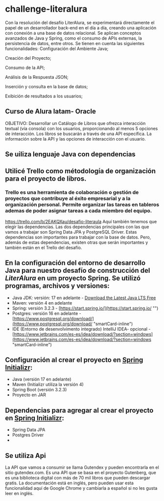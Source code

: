 # challenge-literalura
Con la resolución del desafío LiterAlura, se experimentará directamente el papel de un desarrollador back-end en el día a día, creando una aplicación con conexión a una base de datos relacional. Se aplican conceptos avanzados de Java y Spring, como el consumo de APIs externas, la persistencia de datos, entre otros. Se tienen en cuenta las siguientes funcionalidades:
Configuración del Ambiente Java;

Creación del Proyecto;

Consumo de la API;

Análisis de la Respuesta JSON;

Inserción y consulta en la base de datos;

Exibición de resultados a los usuarios;
## Curso de Alura latam- Oracle
OBJETIVO: Desarrollar un Catálogo de Libros que ofrezca interacción textual (vía consola) con los usuarios, proporcionando al menos 5 opciones de interacción. Los libros se buscarán a través de una API específica. La información sobre la API y las opciones de interacción con el usuario.
## Se uiliza lenguaje Java con dependencias

## Utilicé Trello como métodología de organización para el proyecto de libros.
### Trello es una herramienta de colaboración o gestión de proyectos que contribuye al éxito empresarial y a la organización personal. Permite organizar las tareas en tableros ademas de poder asignar tareas a cada miembro del equipo.
https://trello.com/b/2EAKQXau/desafio-literaula
Aquí también tenemos que elegir las dependencias. Las dos dependencias principales con las que vamos a trabajar son Spring Data JPA y PostgreSQL Driver. Estas dependencias son importantes para trabajar con la base de datos. Pero, además de estas dependencias, existen otras que serán importantes y también están en el Trello del desafío.

## En la configuración del entorno de desarrollo Java para nuestro desafío de construcción del *LiterAlura* en um proyecto Spring. Se utilizó programas, archivos y versiones:

- Java JDK: versión: 17 en adelante -
  [Download the Latest Java LTS Free](https://www.oracle.com/br/java/technologies/downloads/ "‌")
- Maven: versión 4 en adelante
- Spring: versión 3.2.3 - [https://start.spring.io/](https://start.spring.io/ "‌")
- Postgres: versión 16 en adelante - [https://www.postgresql.org/download/](https://www.postgresql.org/download/ "smartCard-inline")
- IDE (Entorno de desenvolvimento integrado) IntelliJ IDEA- opcional -
  [https://www.jetbrains.com/es-es/idea/download/?section=windows](https://www.jetbrains.com/es-es/idea/download/?section=windows "smartCard-inline")

## Configuración al crear el proyecto en [Spring Initializr](https://start.spring.io/ "‌"):

- Java (versión 17 en adelante)
- Maven (Initializr utiliza la versión 4)
- Spring Boot (versión 3.2.3)
- Proyecto en JAR

## Dependencias para agregar al crear el proyecto en [Spring Initializr](https://start.spring.io/ "‌"):

- Spring Data JPA
- Postgres Driver
- 
## Se utiliza Api 
La API que vamos a consumir se llama Gutendex y pueden encontrarla en el sitio gutendex.com. Es una API que se basa en el proyecto Gutenberg, que es una biblioteca digital con más de 70 mil libros que pueden descargar gratis. La documentación está en inglés, pero pueden usar esta funcionalidad aquí de Google Chrome y cambiarla a español si no les gusta leer en inglés. 










